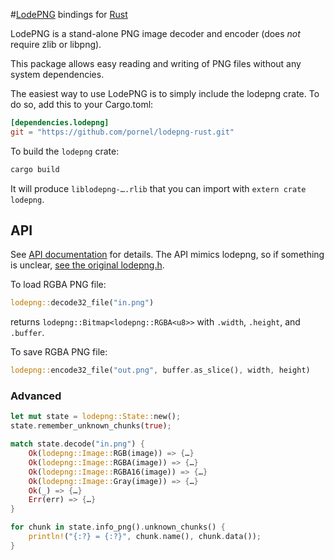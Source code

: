 #[LodePNG](http://lodev.org/lodepng/) bindings for [Rust](http://www.rust-lang.org/)

LodePNG is a stand-alone PNG image decoder and encoder (does *not* require zlib or libpng).

This package allows easy reading and writing of PNG files without any system dependencies.

The easiest way to use LodePNG is to simply include the lodepng crate.
To do so, add this to your Cargo.toml:

```toml
[dependencies.lodepng]
git = "https://github.com/pornel/lodepng-rust.git"
```

To build the `lodepng` crate:

```sh
cargo build
```

It will produce `liblodepng-….rlib` that you can import with `extern crate lodepng`.

## API

See [API documentation](http://pornel.github.io/lodepng-rust/lodepng/) for details. The API mimics lodepng, so if something is unclear, [see the original lodepng.h](http://lpi.googlecode.com/svn/trunk/lodepng.h).

To load RGBA PNG file:

```rust
lodepng::decode32_file("in.png")
```

returns `lodepng::Bitmap<lodepng::RGBA<u8>>` with `.width`, `.height`, and `.buffer`.

To save RGBA PNG file:

```rust
lodepng::encode32_file("out.png", buffer.as_slice(), width, height)
```

### Advanced

```rust
let mut state = lodepng::State::new();
state.remember_unknown_chunks(true);

match state.decode("in.png") {
    Ok(lodepng::Image::RGB(image)) => {…}
    Ok(lodepng::Image::RGBA(image)) => {…}
    Ok(lodepng::Image::RGBA16(image)) => {…}
    Ok(lodepng::Image::Gray(image)) => {…}
    Ok(_) => {…}
    Err(err) => {…}
}

for chunk in state.info_png().unknown_chunks() {
    println!("{:?} = {:?}", chunk.name(), chunk.data());
}
```
